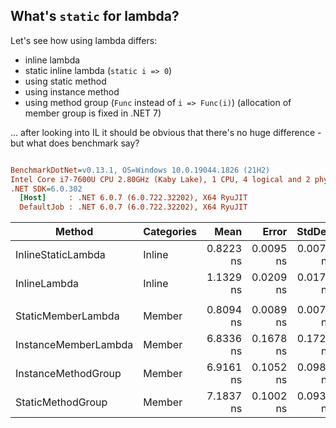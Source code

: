 ﻿## What's `static` for lambda?

Let's see how using lambda differs:

- inline lambda
- static inline lambda (`static i => 0`)
- using static method
- using instance method
- using method group (`Func` instead of `i => Func(i)`) (allocation of member group is fixed in .NET 7)

... after looking into IL it should be obvious that there's no huge difference - but what does benchmark say?

``` ini

BenchmarkDotNet=v0.13.1, OS=Windows 10.0.19044.1826 (21H2)
Intel Core i7-7600U CPU 2.80GHz (Kaby Lake), 1 CPU, 4 logical and 2 physical cores
.NET SDK=6.0.302
  [Host]     : .NET 6.0.7 (6.0.722.32202), X64 RyuJIT
  DefaultJob : .NET 6.0.7 (6.0.722.32202), X64 RyuJIT


```
|               Method | Categories |      Mean |     Error |    StdDev | Ratio | RatioSD |  Gen 0 | Allocated |
|--------------------- |----------- |----------:|----------:|----------:|------:|--------:|-------:|----------:|
|   InlineStaticLambda |     Inline | 0.8223 ns | 0.0095 ns | 0.0079 ns |  0.73 |    0.01 |      - |         - |
|         InlineLambda |     Inline | 1.1329 ns | 0.0209 ns | 0.0175 ns |  1.00 |    0.00 |      - |         - |
|                      |            |           |           |           |       |         |        |           |
|   StaticMemberLambda |     Member | 0.8094 ns | 0.0089 ns | 0.0074 ns |  0.12 |    0.00 |      - |         - |
| InstanceMemberLambda |     Member | 6.8336 ns | 0.1678 ns | 0.1723 ns |  1.00 |    0.00 | 0.0306 |      64 B |
|  InstanceMethodGroup |     Member | 6.9161 ns | 0.1052 ns | 0.0984 ns |  1.02 |    0.02 | 0.0306 |      64 B |
|    StaticMethodGroup |     Member | 7.1837 ns | 0.1002 ns | 0.0937 ns |  1.06 |    0.03 | 0.0306 |      64 B |

